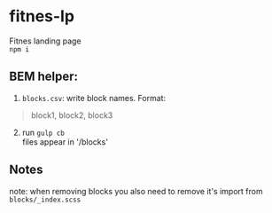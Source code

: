 # fitnes-lp
Fitnes landing page  
`npm i`

## BEM helper:
1. `blocks.csv`: write block names. Format:
>block1, block2, block3

2. run `gulp cb`  
files appear in '/blocks'

## Notes
note: when removing blocks you also need to remove it's import from `blocks/_index.scss`